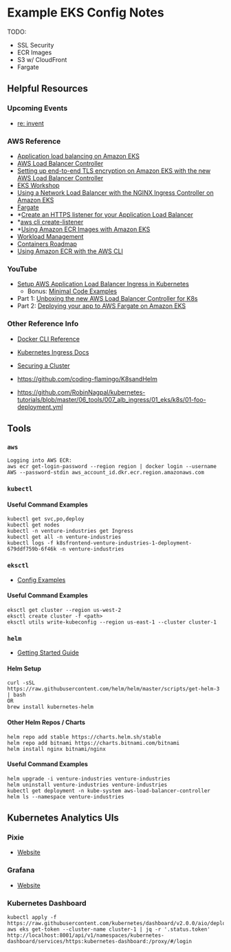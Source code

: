 
# Example EKS Config Notes

TODO:
- SSL Security
- ECR Images
- S3 w/ CloudFront
- Fargate

## Helpful Resources

### Upcoming Events
- [re: invent](https://reinvent.awsevents.com/?sc_icampaign=Event_event_reInvent_DG2&sc_ichannel=ha&sc_icontent=awssm-8337_event_customer_reinvent21&sc_ioutcome=Strategic_Events&sc_iplace=hero&trk=ha_a134p000007BgyOAAS~ha_awssm-8337_event_customer_reinvent21&trkCampaign=AWS_reInvent_2021)

### AWS Reference
- [Application load balancing on Amazon EKS](https://docs.aws.amazon.com/eks/latest/userguide/alb-ingress.html)
- [AWS Load Balancer Controller](https://docs.aws.amazon.com/eks/latest/userguide/aws-load-balancer-controller.html)
- [Setting up end-to-end TLS encryption on Amazon EKS with the new AWS Load Balancer Controller](https://aws.amazon.com/blogs/containers/setting-up-end-to-end-tls-encryption-on-amazon-eks-with-the-new-aws-load-balancer-controller/)
- [EKS Workshop](https://www.eksworkshop.com/010_introduction/)
- [Using a Network Load Balancer with the NGINX Ingress Controller on Amazon EKS](https://aws.amazon.com/blogs/opensource/network-load-balancer-nginx-ingress-controller-eks/)
- [Fargate](https://docs.aws.amazon.com/eks/latest/userguide/fargate.html)
- *[Create an HTTPS listener for your Application Load Balancer](https://docs.aws.amazon.com/elasticloadbalancing/latest/application/create-https-listener.html)
- *[aws cli create-listener](https://awscli.amazonaws.com/v2/documentation/api/latest/reference/elbv2/create-listener.html)
- *[Using Amazon ECR Images with Amazon EKS](https://docs.aws.amazon.com/AmazonECR/latest/userguide/ECR_on_EKS.html)
- [Workload Management](https://docs.aws.amazon.com/eks/latest/userguide/eks-workloads.html)
- [Containers Roadmap](https://github.com/aws/containers-roadmap/projects/1?card_filter_query=eks)
- [Using Amazon ECR with the AWS CLI](https://docs.aws.amazon.com/AmazonECR/latest/userguide/getting-started-cli.html)

### YouTube
- [Setup AWS Application Load Balancer Ingress in Kubernetes](https://www.youtube.com/watch?v=S8U7A-eGdOs)
  - Bonus: [Minimal Code Examples](https://github.com/RobinNagpal/kubernetes-tutorials/blob/master/06_tools/007_alb_ingress/01_eks/Makefile)
- Part 1: [Unboxing the new AWS Load Balancer Controller for K8s](https://www.youtube.com/watch?v=Lw4-noYhMjQ)
- Part 2: [Deploying your app to AWS Fargate on Amazon EKS](https://www.youtube.com/watch?v=J67CHCXHMxw)

### Other Reference Info

- [Docker CLI Reference](https://docs.docker.com/engine/reference/run/)
- [Kubernetes Ingress Docs](https://kubernetes.io/docs/concepts/services-networking/ingress/)
- [Securing a Cluster](https://kubernetes.io/docs/concepts/cluster-administration/#securing-a-cluster)

- https://github.com/coding-flamingo/K8sandHelm
- https://github.com/RobinNagpal/kubernetes-tutorials/blob/master/06_tools/007_alb_ingress/01_eks/k8s/01-foo-deployment.yml


## Tools

### `aws`

```
Logging into AWS ECR:
aws ecr get-login-password --region region | docker login --username AWS --password-stdin aws_account_id.dkr.ecr.region.amazonaws.com
```

### `kubectl`

#### Useful Command Examples

```
kubectl get svc,po,deploy
kubectl get nodes
kubectl -n venture-industries get Ingress
kubectl get all -n venture-industries
kubectl logs -f k8sfrontend-venture-industries-1-deployment-679ddf759b-6f46k -n venture-industries
```

### `eksctl`

- [Config Examples](https://github.com/weaveworks/eksctl/tree/main/examples)

#### Useful Command Examples

```
eksctl get cluster --region us-west-2
eksctl create cluster -f <path>
eksctl utils write-kubeconfig --region us-east-1 --cluster cluster-1
```

### `helm`

- [Getting Started Guide](https://helm.sh/docs/chart_template_guide/getting_started/)

#### Helm Setup

```
curl -sSL https://raw.githubusercontent.com/helm/helm/master/scripts/get-helm-3 | bash
OR
brew install kubernetes-helm
```

#### Other Helm Repos / Charts

```
helm repo add stable https://charts.helm.sh/stable
helm repo add bitnami https://charts.bitnami.com/bitnami
helm install nginx bitnami/nginx
```

#### Useful Command Examples

```
helm upgrade -i venture-industries venture-industries
helm uninstall venture-industries venture-industries
kubectl get deployment -n kube-system aws-load-balancer-controller
helm ls --namespace venture-industries
```

## Kubernetes Analytics UIs
### Pixie

- [Website](https://px.dev/)

### Grafana

- [Website](https://grafana.com/oss/grafana/)

### Kubernetes Dashboard

```
kubectl apply -f https://raw.githubusercontent.com/kubernetes/dashboard/v2.0.0/aio/deploy/recommended.yaml
aws eks get-token --cluster-name cluster-1 | jq -r '.status.token'
http://localhost:8001/api/v1/namespaces/kubernetes-dashboard/services/https:kubernetes-dashboard:/proxy/#/login
```






